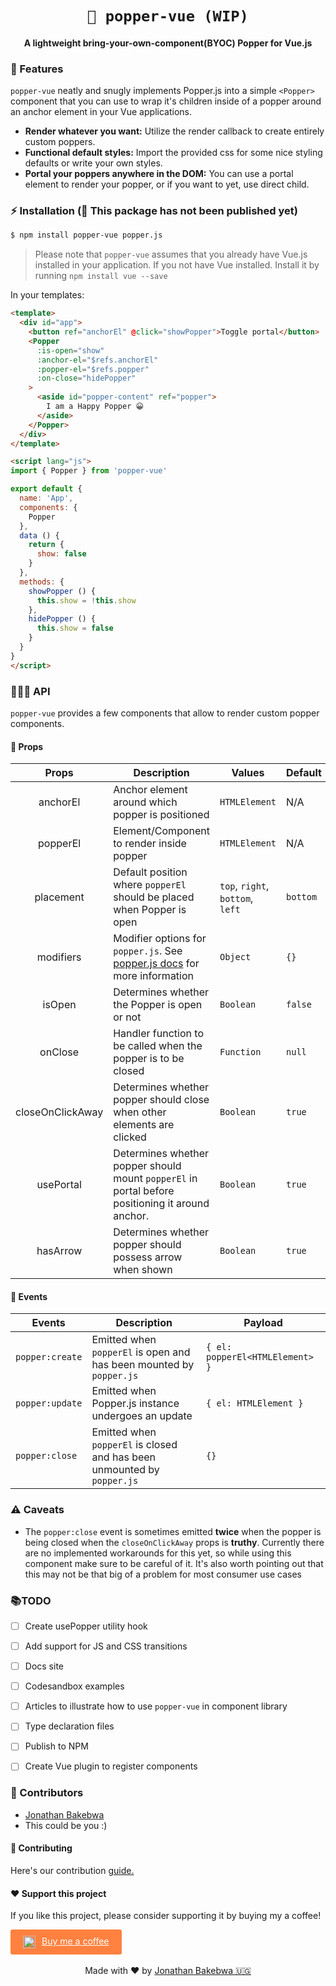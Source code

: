 
<h1 align="center"><code>🎊 popper-vue (WIP)</code></h1>
<h4 align="center">A lightweight bring-your-own-component(BYOC) Popper for Vue.js</h4>

### 🌟 Features
`popper-vue` neatly and snugly implements Popper.js into a simple `<Popper>` component that you can use to wrap it's children inside of a popper around an anchor element in your Vue applications.
- **Render whatever you want:** Utilize the render callback to create entirely custom poppers.
- **Functional default styles:** Import the provided css for some nice styling defaults or write your own styles.
- **Portal your poppers anywhere in the DOM:** You can use a portal element to render your popper, or if you want to yet, use direct child.

### ⚡️ Installation (🚨 This package has not been published yet)
```bash
$ npm install popper-vue popper.js
```
> Please note that `popper-vue` assumes that you already have Vue.js installed in your application. If you not have Vue installed. Install it by running `npm install vue --save`


In your templates:
```html
<template>
  <div id="app">
    <button ref="anchorEl" @click="showPopper">Toggle portal</button>
    <Popper
      :is-open="show"
      :anchor-el="$refs.anchorEl"
      :popper-el="$refs.popper"
      :on-close="hidePopper"
    >
      <aside id="popper-content" ref="popper">
        I am a Happy Popper 😀
      </aside>
    </Popper>
  </div>
</template>

<script lang="js">
import { Popper } from 'popper-vue'

export default {
  name: 'App',
  components: {
    Popper
  },
  data () {
    return {
      show: false
    }
  },
  methods: {
    showPopper () {
      this.show = !this.show
    },
    hidePopper () {
      this.show = false
    }
  }
}
</script>
```

### 🏋🏼‍♀️ API
`popper-vue` provides a few components that allow to render custom popper components.

#### 🧤 Props
| Props         | Description   | Values | Default |
| :-------------: |-------------| ----- | --- |
| anchorEl      | Anchor element around which popper is positioned | `HTMLElement` |  N/A  |
| popperEl      | Element/Component to render inside popper | `HTMLElement` |  N/A  |
| placement      | Default position where `popperEl` should be placed when Popper is open | `top`, `right`, `bottom`, `left` |  `bottom`  |
| modifiers      | Modifier options for `popper.js`. See [popper.js docs]() for more information | `Object` |  `{}`  |
| isOpen      | Determines whether the Popper is open or not | `Boolean` |  `false`  |
| onClose  | Handler function to be called when the popper is to be closed | `Function` |  `null`  |
| closeOnClickAway  | Determines whether popper should close when other elements are clicked | `Boolean` |  `true`  |
| usePortal  | Determines whether popper should mount `popperEl` in portal before positioning it around anchor. | `Boolean` |  `true`  |
| hasArrow  | Determines whether popper should possess arrow when shown | `Boolean` |  `true`  |


#### 📅 Events
| Events        | Description   | Payload |
| ------------- |---------------| ----- |
| `popper:create`     | Emitted when `popperEl` is open and has been mounted by `popper.js` | `{ el: popperEl<HTMLElement> }` |
| `popper:update`     | Emitted when Popper.js instance undergoes an update | `{ el: HTMLElement }` |
| `popper:close`     | Emitted when `popperEl` is closed and has been unmounted by `popper.js` | `{}` |

### ⚠️ Caveats
- The `popper:close` event is sometimes emitted **twice** when the popper is being closed when the `closeOnClickAway` props is **truthy**. Currently there are no implemented workarounds for this yet, so while using this component make sure to be careful of it. It's also worth pointing out that this may not be that big of a problem for most consumer use cases

### 📚TODO
 - [ ] Create usePopper utility hook
 - [ ] Add support for JS and CSS transitions
 - [ ] Docs site
 - [ ] Codesandbox examples
 - [ ] Articles to illustrate how to use `popper-vue` in component library
 - [ ] Type declaration files
 - [ ] Publish to NPM
 - [ ] Create Vue plugin to register components



### 🦑 Contributors
- [Jonathan Bakebwa](https://twitter.com/codebender828)
- This could be you :)

#### 🤝 Contributing
Here's our contribution [guide.](./.github/CONTRIBUTING.md)

#### ❤️ Support this project
If you like this project, please consider supporting it by buying my a coffee!

<a style="background: #FF813F; color: white; padding: 10px 20px; border-radius: 3px; display: inline-flex;" target="_blank" href="https://www.buymeacoffee.com/dIlWof6x5">
  <img style="margin-right: 10px; height: 20px;" src="https://cdn.buymeacoffee.com/buttons/bmc-new-btn-logo.svg" alt="Buy me a coffee">
  <span>Buy me a coffee</span>
</a>

<center>
  <br>
  Made with ❤️ by <a target="_blank" href="https://twitter.com/codebender828">Jonathan Bakebwa 🇺🇬</a>
</center>

